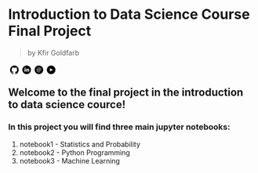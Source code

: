 # Introduction to Data Science Course Final Project
> by Kfir Goldfarb

<a href="https://github.com/kggold4"><img src="images/b-01.png" width="25px" height="25px" align="left"></a>
<a href="https://www.linkedin.com/in/kfir-goldfarb/"><img src="images/b-02.png"  width="25px" height="25px" align="left"></a>
<a href="mailto:kfir.goldfarb@msmail.ariel.ac.il"><img src="images/b-03.png" width="25px" height="25px" align="left"></a>
<a href="https://www.youtube.com/channel/UCypEWlruyG_I5A48GqB5c6g"><img src="images/b-04.png" width="25px" height="25px" align="left"></a>

<br>

## Welcome to the final project in the introduction to data science cource!

### In this project you will find three main jupyter notebooks:
1. notebook1 - Statistics and Probability
2. notebook2 - Python Programming
3. notebook3 - Machine Learning